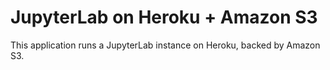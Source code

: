 # JupyterLab on Heroku + Amazon S3

This application runs a JupyterLab instance on Heroku, backed by Amazon S3.